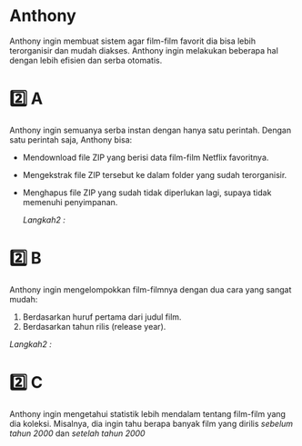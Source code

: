 # Anthony

Anthony ingin membuat sistem agar film-film favorit dia bisa lebih terorganisir dan mudah diakses. Anthony ingin melakukan beberapa hal dengan lebih efisien dan serba otomatis.

# 2️⃣ A
Anthony ingin semuanya serba instan dengan hanya satu perintah. Dengan satu perintah saja, Anthony bisa:
- Mendownload file ZIP yang berisi data film-film Netflix favoritnya.
- Mengekstrak file ZIP tersebut ke dalam folder yang sudah terorganisir.
- Menghapus file ZIP yang sudah tidak diperlukan lagi, supaya tidak memenuhi penyimpanan.

  *Langkah2 :*


# 2️⃣ B
Anthony ingin mengelompokkan film-filmnya dengan dua cara yang sangat mudah:
1. Berdasarkan huruf pertama dari judul film.
2. Berdasarkan tahun rilis (release year).

  *Langkah2 :*


# 2️⃣ C
  Anthony ingin mengetahui statistik lebih mendalam tentang film-film yang dia koleksi. Misalnya, dia     ingin tahu berapa banyak film yang dirilis *sebelum tahun 2000* dan *setelah tahun 2000*

